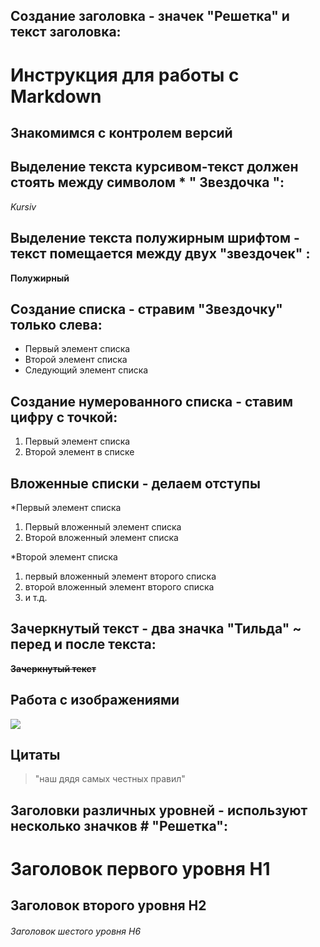 ## Создание заголовка - значек "Решетка" и текст заголовка:

# Инструкция для работы с Markdown
## Знакомимся с контролем версий
## Выделение текста курсивом-текст должен стоять между символом   *   " Звездочка ":
*Kursiv*
## Выделение текста полужирным шрифтом - текст помещается между двух "звездочек" :
**Полужирный**

## Создание списка - стравим "Звездочку" только слева:
*  Первый элемент списка
* Второй элемент списка 
* Следующий элемент списка

## Создание нумерованного списка - ставим цифру с точкой:
1. Первый элемент списка
2. Второй элемент в списке

## Вложенные списки - делаем отступы
*Первый элемент списка
1. Первый вложенный элемент списка
2. Второй вложенный элемент списка

*Второй элемент списка

 1. первый вложенный элемент второго списка
 2. второй вложенный элемент второго списка
 3. и т.д.

## Зачеркнутый текст - два значка "Тильда" ~ перед и после текста:

~~**Зачеркнутый текст**~~


## Работа с изображениями

![](https://picsum.photos/800/600)

## Цитаты


> "наш дядя самых честных правил"
 

## Заголовки различных уровней - используют несколько значков # "Решетка":

# Заголовок первого уровня H1
## Заголовок второго уровня H2
###### Заголовок шестого уровня H6

